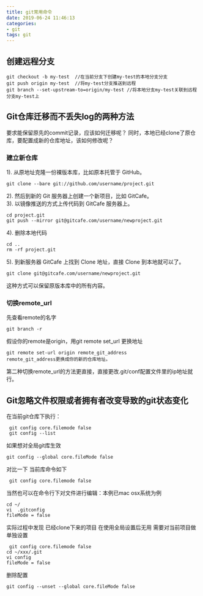 ```yaml
---
title: git常用命令
date: 2019-06-24 11:46:13
categories:
- git
tags: git
---
```


## 创建远程分支
```
git checkout -b my-test  //在当前分支下创建my-test的本地分支分支
git push origin my-test  //将my-test分支推送到远程
git branch --set-upstream-to=origin/my-test //将本地分支my-test关联到远程分支my-test上   
```
## Git仓库迁移而不丢失log的两种方法
要求能保留原先的commit记录，应该如何迁移呢？ 
同时，本地已经clone了原仓库，要配置成新的仓库地址，该如何修改呢？
### 建立新仓库
1). 从原地址克隆一份裸版本库，比如原本托管于 GitHub。 
```
git clone --bare git://github.com/username/project.git  
```
2). 然后到新的 Git 服务器上创建一个新项目，比如 GitCafe。  
3). 以镜像推送的方式上传代码到 GitCafe 服务器上。  
```
cd project.git
git push --mirror git@gitcafe.com/username/newproject.git
```
4). 删除本地代码
```
cd ..
rm -rf project.git
```
5). 到新服务器 GitCafe 上找到 Clone 地址，直接 Clone 到本地就可以了。
```
git clone git@gitcafe.com/username/newproject.git
```
这种方式可以保留原版本库中的所有内容。
### 切换remote_url
先查看remote的名字
```
git branch -r
```
假设你的remote是origin，用git remote set_url 更换地址
```
git remote set-url origin remote_git_address
remote_git_address更换成你的新的仓库地址。
```
第二种切换remote_url的方法更直接，直接更改.git/conf配置文件里的ip地址就行。

## Git忽略文件权限或者拥有者改变导致的git状态变化

在当前git仓库下执行：
```
 git config core.filemode false
 git config --list
```
如果想对全局git库生效
```
git config --global core.fileMode false
```
对比一下 当前库命令如下
```
 git config core.filemode false
```
当然也可以在命令行下对文件进行编辑：本例已mac osx系统为例
```
cd ~/
vi  .gitconfig
fileMode = false
```
实际过程中发现 已经clone下来的项目 在使用全局设置后无用 需要对当前项目做单独设置
```
 git config core.filemode false
cd ~/xxx/.git
vi config
fileMode = false
```
删除配置
```
git config --unset --global core.fileMode false
```